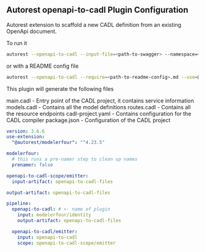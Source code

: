 ## Autorest openapi-to-cadl Plugin Configuration

Autorest extension to scaffold a new CADL definition from an existing OpenApi document.

To run it

```bash
autorest --openapi-to-cadl --input-file=<path-to-swagger> --namespace=<namespace> --title="<ProjectName>" --use=@autorest/openapi-to-cadl@next --output-folder=.
```

or with a README config file

```bash
autorest --openapi-to-cadl --require=<path-to-readme-config>.md --use=@autorest/openapi-to-cadl@next --output-folder=.
```

This plugin will generate the following files

main.cadl - Entry point of the CADL project, it contains service information
models.cadl - Contains all the model definitions
routes.cadl - Contains all the resource endpoints
cadl-project.yaml - Contains configuration for the CADL compiler
package.json - Configuration of the CADL project

```yaml
version: 3.6.6
use-extension:
  "@autorest/modelerfour": "^4.23.5"

modelerfour:
  # this runs a pre-namer step to clean up names
  prenamer: false

openapi-to-cadl-scope/emitter:
  input-artifact: openapi-to-cadl-files

output-artifact: openapi-to-cadl-files

pipeline:
  openapi-to-cadl: # <- name of plugin
    input: modelerfour/identity
    output-artifact: openapi-to-cadl-files

  openapi-to-cadl/emitter:
    input: openapi-to-cadl
    scope: openapi-to-cadl-scope/emitter
```
